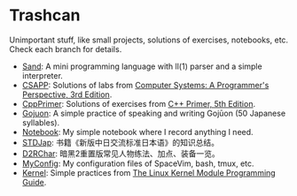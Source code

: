 # Trashcan
Unimportant stuff, like small projects, solutions of exercises, notebooks, etc. Check each branch for details.

- [Sand](../.././tree/Sand): A mini programming language with ll(1) parser and a simple interpreter.
- [CSAPP](../.././tree/CSAPP): Solutions of labs from [Computer Systems: A Programmer's Perspective, 3rd Edition](https://www.amazon.com/Computer-Systems-Programmers-Perspective-3rd/dp/013409266X/ref=tmm_hrd_swatch_0?_encoding=UTF8&qid=1671011351&sr=8-1).
- [CppPrimer](../.././tree/CppPrimer): Solutions of exercises from [C++ Primer, 5th Edition](https://www.amazon.com/Primer-5th-Stanley-B-Lippman/dp/0321714113/ref=sr_1_1?crid=4YA3HM3T2CSV&keywords=c%2B%2B+primer+5th+edition&qid=1671011495&sprefix=c%2B%2B+Primer%2Caps%2C318&sr=8-1). 
- [Gojuon](../.././tree/Gojuon): A simple practice of speaking and writing Gojūon (50 Japanese syllables).
- [Notebook](../.././tree/Notebook): My simple notebook where I record anything I need.
- [STDJap](../.././tree/STDJap): 书籍《新版中日交流标准日本语》的知识总结。
- [D2RChar](../.././tree/D2RChar): 暗黑2重置版常见人物练法、加点、装备一览。
- [MyConfig](../.././tree/MyConfig): My configuration files of SpaceVim, bash, tmux, etc.
- [Kernel](../.././tree/Kernel): Simple practices from [The Linux Kernel Module Programming Guide](https://sysprog21.github.io/lkmpg/).

